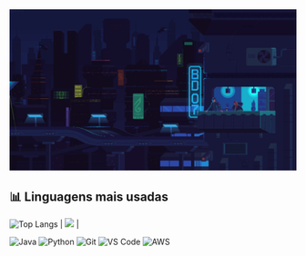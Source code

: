 <img src="./gifdogithub.gif" width="1280"/>

## 📊 Linguagens mais usadas

![Top Langs](https://github-readme-stats.vercel.app/api/top-langs/?username=KelvinKrauss&layout=compact&theme=tokyonight) | <img src="https://media.giphy.com/media/ttknk7M3d3UBEeZsii/giphy.gif" width="1200" /> |



![Java](https://img.shields.io/badge/Java-%23ED8B00.svg?style=flat&logo=java&logoColor=white)
![Python](https://img.shields.io/badge/Python-%2314354C.svg?style=flat&logo=python&logoColor=white)
![Git](https://img.shields.io/badge/Git-%23F05033.svg?style=flat&logo=git&logoColor=white)
![VS Code](https://img.shields.io/badge/VSCode-%23007ACC.svg?style=flat&logo=visual-studio-code&logoColor=white)
![AWS](https://img.shields.io/badge/AWS-%23FF9900.svg?style=flat&logo=amazon-aws&logoColor=white)



